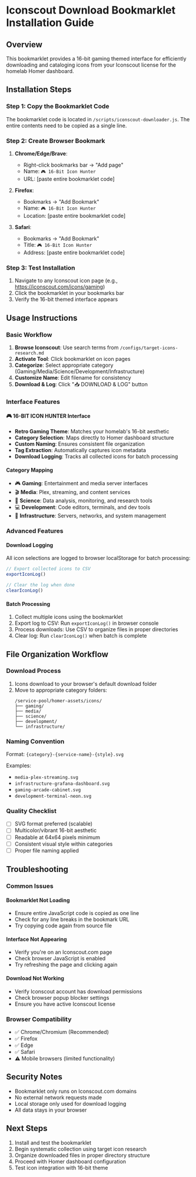 # Iconscout Download Bookmarklet Installation Guide

## Overview
This bookmarklet provides a 16-bit gaming themed interface for efficiently downloading and cataloging icons from your Iconscout license for the homelab Homer dashboard.

## Installation Steps

### Step 1: Copy the Bookmarklet Code
The bookmarklet code is located in `/scripts/iconscout-downloader.js`. The entire contents need to be copied as a single line.

### Step 2: Create Browser Bookmark
1. **Chrome/Edge/Brave**:
   - Right-click bookmarks bar → "Add page"
   - Name: `🎮 16-Bit Icon Hunter`
   - URL: [paste entire bookmarklet code]

2. **Firefox**:
   - Bookmarks → "Add Bookmark"
   - Name: `🎮 16-Bit Icon Hunter` 
   - Location: [paste entire bookmarklet code]

3. **Safari**:
   - Bookmarks → "Add Bookmark"
   - Title: `🎮 16-Bit Icon Hunter`
   - Address: [paste entire bookmarklet code]

### Step 3: Test Installation
1. Navigate to any Iconscout icon page (e.g., https://iconscout.com/icons/gaming)
2. Click the bookmarklet in your bookmarks bar
3. Verify the 16-bit themed interface appears

## Usage Instructions

### Basic Workflow
1. **Browse Iconscout**: Use search terms from `/configs/target-icons-research.md`
2. **Activate Tool**: Click bookmarklet on icon pages
3. **Categorize**: Select appropriate category (Gaming/Media/Science/Development/Infrastructure)
4. **Customize Name**: Edit filename for consistency
5. **Download & Log**: Click "📥 DOWNLOAD & LOG" button

### Interface Features

#### 🎮 16-BIT ICON HUNTER Interface
- **Retro Gaming Theme**: Matches your homelab's 16-bit aesthetic
- **Category Selection**: Maps directly to Homer dashboard structure  
- **Custom Naming**: Ensures consistent file organization
- **Tag Extraction**: Automatically captures icon metadata
- **Download Logging**: Tracks all collected icons for batch processing

#### Category Mapping
- 🎮 **Gaming**: Entertainment and media server interfaces
- 🎬 **Media**: Plex, streaming, and content services
- 🔬 **Science**: Data analysis, monitoring, and research tools
- 💻 **Development**: Code editors, terminals, and dev tools
- 🔧 **Infrastructure**: Servers, networks, and system management

### Advanced Features

#### Download Logging
All icon selections are logged to browser localStorage for batch processing:
```javascript
// Export collected icons to CSV
exportIconLog()

// Clear the log when done
clearIconLog()
```

#### Batch Processing
1. Collect multiple icons using the bookmarklet
2. Export log to CSV: Run `exportIconLog()` in browser console
3. Process downloads: Use CSV to organize files in proper directories
4. Clear log: Run `clearIconLog()` when batch is complete

## File Organization Workflow

### Download Process
1. Icons download to your browser's default download folder
2. Move to appropriate category folders:
   ```
   /service-pool/homer-assets/icons/
   ├── gaming/
   ├── media/  
   ├── science/
   ├── development/
   └── infrastructure/
   ```

### Naming Convention
Format: `{category}-{service-name}-{style}.svg`

Examples:
- `media-plex-streaming.svg`
- `infrastructure-grafana-dashboard.svg`
- `gaming-arcade-cabinet.svg`
- `development-terminal-neon.svg`

### Quality Checklist
- [ ] SVG format preferred (scalable)
- [ ] Multicolor/vibrant 16-bit aesthetic
- [ ] Readable at 64x64 pixels minimum
- [ ] Consistent visual style within categories
- [ ] Proper file naming applied

## Troubleshooting

### Common Issues

#### Bookmarklet Not Loading
- Ensure entire JavaScript code is copied as one line
- Check for any line breaks in the bookmark URL
- Try copying code again from source file

#### Interface Not Appearing
- Verify you're on an Iconscout.com page
- Check browser JavaScript is enabled
- Try refreshing the page and clicking again

#### Download Not Working
- Verify Iconscout account has download permissions
- Check browser popup blocker settings
- Ensure you have active Iconscout license

### Browser Compatibility
- ✅ Chrome/Chromium (Recommended)
- ✅ Firefox
- ✅ Edge
- ✅ Safari
- ⚠️ Mobile browsers (limited functionality)

## Security Notes
- Bookmarklet only runs on Iconscout.com domains
- No external network requests made
- Local storage only used for download logging
- All data stays in your browser

## Next Steps
1. Install and test the bookmarklet
2. Begin systematic collection using target icon research
3. Organize downloaded files in proper directory structure
4. Proceed with Homer dashboard configuration
5. Test icon integration with 16-bit theme